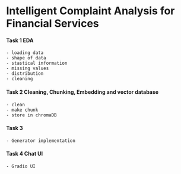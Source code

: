# Intelligent Complaint Analysis for Financial Services

#### Task 1 EDA
    - loading data
    - shape of data
    - stastical information
    - missing values
    - distribution
    - cleaning
#### Task 2 Cleaning, Chunking, Embedding and vector database
    - clean
    - make chunk
    - store in chromaDB
#### Task 3 
    - Generator implementation
#### Task 4 Chat UI
    - Gradio UI